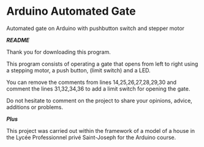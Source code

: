 # Arduino Automated Gate
Automated gate on Arduino with pushbutton switch and stepper motor

***README***

Thank you for downloading this program.

This program consists of operating a gate that opens from left to right using a stepping motor, a
push button, (limit switch) and a LED.

You can remove the comments from lines 14,25,26,27,28,29,30 and comment the lines
31,32,34,36 to add a limit switch for opening the gate.

Do not hesitate to comment on the project to share your opinions, advice, additions or problems.


***Plus***

This project was carried out within the framework of a model of a house in the Lycée Professionnel privé Saint-Joseph for the Arduino course.
